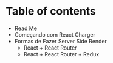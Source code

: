 # Table of contents

* [Read Me](README.md)
* Começando com React Charger
* Formas de Fazer Server Side Render
  * React + React Router
  * React + React Router + Redux

